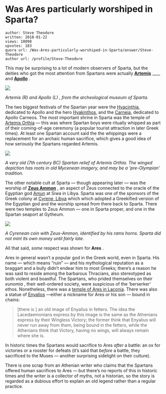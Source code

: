 # Was Ares particularly worshiped in Sparta?

	author: Steve Theodore
	written: 2018-01-22
	views: 10098
	upvotes: 183
	quora url: /Was-Ares-particularly-worshiped-in-Sparta/answer/Steve-Theodore
	author url: /profile/Steve-Theodore


This may be surprising to a lot of modern observers of Sparta, but the deities who got the most attention from Spartans were actually __[Artemis](http://www.theoi.com/Olympios/Artemis.html)__ ____ and __[Apollo](http://www.theoi.com/Olympios/Apollon.html)__ .

![](https://qph.fs.quoracdn.net/main-qimg-633b8e012f017ac1c6211e0160a14d19-c)

_Artemis (R) and Apollo (L) , from the archeological museum of Sparta._ 

The two biggest festivals of the Spartan year were the [Hyacinthia](http://penelope.uchicago.edu/Thayer/e/roman/texts/secondary/smigra*/hyacinthia.html), dedicated to Apollo and the hero [Hyakinthos](http://www.theoi.com/Heros/Hyakinthos.html), and the [Carneia](http://penelope.uchicago.edu/Thayer/E/Roman/Texts/secondary/SMIGRA*/Carneia.html), dedicated to Apollo Carneos. The most important shrine in Sparta was the temple of [Artemis Orthia](http://www.civilization.org.uk/greece/greece-extra/sparta/the-shrine-of-artemis-orthia) — this was where Spartan boys were ritually whipped as part of their coming-of-age ceremony (a popular tourist attraction in later Greek times). At least one Spartan account said the the whippings were a replacement for an archaic human sacrifice, which gives a good idea of how seriously the Spartans regarded Artemis.

![](https://qph.fs.quoracdn.net/main-qimg-151e058a611e4e2b379aa1e0b132bf73-c)

_A very old (7th century BC) Spartan relief of Artemis Orthia. The winged depiction has roots in old Mycenean imagery, and may be a ‘pre-Olympian’ tradition._ 

The other notable cult at Sparta — though appearing later — was the worship of __[Zeus Ammon](http://ancientheroespodcast.com/blog/alexander-the-great-zeus-ammon)__ , an aspect of Zeus connected to the oracle of the Egyptian god [Amun](https://en.wikipedia.org/wiki/Amun) at Siwa in Libya. Sparta was one of the sponsors of the Greek colony at [Cyrene, Libya](https://en.wikipedia.org/wiki/Cyrene,_Libya) which which adopted a Greekified version of the Egyptian god and the worship spread from there back to Sparta. There were two temples to Zeus Ammon — one in Sparta proper, and one in the Spartan seaport at Gytheum.

![](https://qph.fs.quoracdn.net/main-qimg-addccb43c86e80e04fd1acba31a9dc85-c)

_A Cyrenean coin with Zeus-Ammon, identified by his rams horns. Sparta did not mint its own money until fairly late._ 

All that said, _some_  respect was shown for __Ares__ .

Ares in general wasn’t a popular god in the Greek world, even in Sparta. His name — which means “ruin” — and his mythological reputation as a braggart and a bully didn’t endear him to most Greeks; there’s a reason he was said to reside among the barbarous Thracians, also stereotyped as both violent and boastful. The Spartans, who prided themselves on their _eunomia_ , their well-ordered society, were suspicious of the ‘berserker’ ethos. Nonetheless, there was a [temple of Ares in Laconia](http://www.theoi.com/Text/Pausanias3B.html). There was also a statue of [Enyalios](http://www.theoi.com/Daimon/Enyalios.html) —either a nickname for Ares or his son — bound in chains:

> [there is ] an old image of Enyalius in fetters. The idea the Lacedaemonians express by this image is the same as the Athenians express by their Wingless Victory; the former think that Enyalius will never run away from them, being bound in the fetters, while the Athenians think that Victory, having no wings, will always remain where she is.

In historic times the Spartans would sacrifice to Ares _after_  a battle: an ox for victories or a rooster for defeats (it’s said that _before_  a battle, they sacrificed to the Muses — another surprising sidelight on their culture).

There is one scrap from an Athenian writer who claims that the Spartans offered human sacrifices to Ares — but there’s no reports of this in historic times and the writer is a collector of myths, not a historian, so the story is regarded as a dubious effort to explain an old legend rather than a regular practice.

